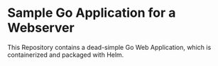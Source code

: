 # Sample Go Application for a Webserver

This Repository contains a dead-simple Go Web Application, which is containerized
and packaged with Helm.